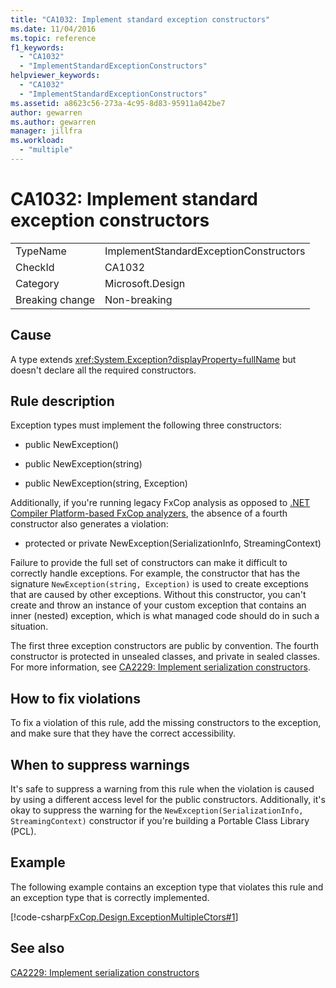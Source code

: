 ```yaml
---
title: "CA1032: Implement standard exception constructors"
ms.date: 11/04/2016
ms.topic: reference
f1_keywords:
  - "CA1032"
  - "ImplementStandardExceptionConstructors"
helpviewer_keywords:
  - "CA1032"
  - "ImplementStandardExceptionConstructors"
ms.assetid: a8623c56-273a-4c95-8d83-95911a042be7
author: gewarren
ms.author: gewarren
manager: jillfra
ms.workload:
  - "multiple"
---
```

# CA1032: Implement standard exception constructors

|||
|-|-|
|TypeName|ImplementStandardExceptionConstructors|
|CheckId|CA1032|
|Category|Microsoft.Design|
|Breaking change|Non-breaking|

## Cause

A type extends <xref:System.Exception?displayProperty=fullName> but doesn't declare all the required constructors.

## Rule description

Exception types must implement the following three constructors:

- public NewException()

- public NewException(string)

- public NewException(string, Exception)

Additionally, if you're running legacy FxCop analysis as opposed to [.NET Compiler Platform-based FxCop analyzers](../code-quality/roslyn-analyzers-overview.md), the absence of a fourth constructor also generates a violation:

- protected or private NewException(SerializationInfo, StreamingContext)

Failure to provide the full set of constructors can make it difficult to correctly handle exceptions. For example, the constructor that has the signature `NewException(string, Exception)` is used to create exceptions that are caused by other exceptions. Without this constructor, you can't create and throw an instance of your custom exception that contains an inner (nested) exception, which is what managed code should do in such a situation.

The first three exception constructors are public by convention. The fourth constructor is protected in unsealed classes, and private in sealed classes. For more information, see [CA2229: Implement serialization constructors](../code-quality/ca2229-implement-serialization-constructors.md).

## How to fix violations

To fix a violation of this rule, add the missing constructors to the exception, and make sure that they have the correct accessibility.

## When to suppress warnings

It's safe to suppress a warning from this rule when the violation is caused by using a different access level for the public constructors. Additionally, it's okay to suppress the warning for the `NewException(SerializationInfo, StreamingContext)` constructor if you're building a Portable Class Library (PCL).

## Example

The following example contains an exception type that violates this rule and an exception type that is correctly implemented.

[!code-csharp[FxCop.Design.ExceptionMultipleCtors#1](../code-quality/codesnippet/CSharp/ca1032-implement-standard-exception-constructors_1.cs)]

## See also

[CA2229: Implement serialization constructors](../code-quality/ca2229-implement-serialization-constructors.md)